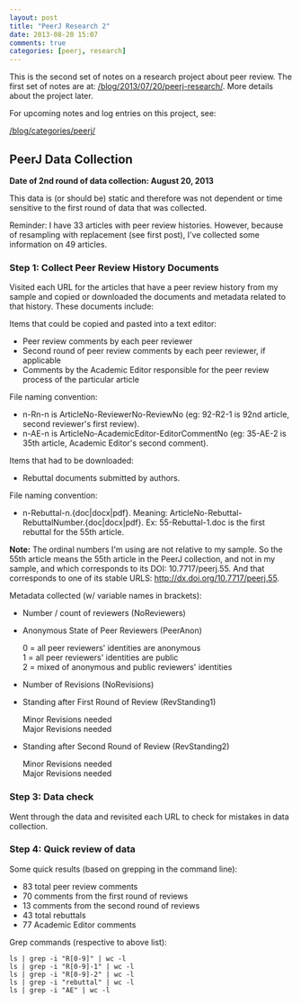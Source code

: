 ```yaml
---
layout: post
title: "PeerJ Research 2"
date: 2013-08-20 15:07
comments: true
categories: [peerj, research]
---
```


This is the second set of notes on a research project about peer
review. The first set of notes are at:
[/blog/2013/07/20/peerj-research/](/blog/2013/07/20/peerj-research/).
More details about the project later.

For upcoming notes and log entries on this project, see:

[/blog/categories/peerj/](/blog/categories/peerj/)

## PeerJ Data Collection

**Date of 2nd round of data collection: August 20, 2013**

This data is (or should be) static and therefore was not dependent
or time sensitive to the first round of data that was collected.

Reminder: I have 33 articles with peer review histories. However,
because of resampling with replacement (see first post), I've
collected some information on 49 articles.

### Step 1: Collect Peer Review History Documents

Visited each URL for the articles that have a peer review history
from my sample and copied or downloaded the documents and metadata
related to that history. These documents include:

Items that could be copied and pasted into a text editor:

- Peer review comments by each peer reviewer
- Second round of peer review comments by each peer reviewer, if
  applicable
- Comments by the Academic Editor responsible for the peer review
  process of the particular article

File naming convention:

- n-Rn-n is ArticleNo-ReviewerNo-ReviewNo (eg: 92-R2-1 is 92nd
  article, second reviewer's first review).
- n-AE-n is ArticleNo-AcademicEditor-EditorCommentNo (eg: 35-AE-2
  is 35th article, Academic Editor's second comment).

Items that had to be downloaded:

- Rebuttal documents submitted by authors.

File naming convention:

- n-Rebuttal-n.{doc|docx|pdf}. Meaning:
  ArticleNo-Rebuttal-RebuttalNumber.{doc|docx|pdf}. Ex:
  55-Rebuttal-1.doc is the first rebuttal for the 55th article.

**Note:** The ordinal numbers I'm using are not relative to my
sample. So the 55th article means the 55th article in the PeerJ
collection, and not in my sample, and which corresponds to its
DOI: 10.7717/peerj.55. And that corresponds to one of its stable
URLS: http://dx.doi.org/10.7717/peerj.55.

Metadata collected (w/ variable names in brackets):

- Number / count of reviewers (NoReviewers)
- Anonymous State of Peer Reviewers (PeerAnon)

    0 = all peer reviewers' identities are anonymous  
    1 = all peer reviewers' identities are public  
    2 = mixed of anonymous and public reviewers' identities  

- Number of Revisions (NoRevisions)
- Standing after First Round of Review (RevStanding1)

    Minor Revisions needed  
    Major Revisions needed  

- Standing after Second Round of Review (RevStanding2)

    Minor Revisions needed  
    Major Revisions needed  

### Step 3: Data check

Went through the data and revisited each URL to check for mistakes
in data collection.

### Step 4: Quick review of data 

Some quick results (based on grepping in the command line):

- 83 total peer review comments
- 70 comments from the first round of reviews
- 13 comments from the second round of reviews
- 43 total rebuttals
- 77 Academic Editor comments

Grep commands (respective to above list):

    ls | grep -i "R[0-9]" | wc -l  
    ls | grep -i "R[0-9]-1" | wc -l  
    ls | grep -i "R[0-9]-2" | wc -l  
    ls | grep -i "rebuttal" | wc -l  
    ls | grep -i "AE" | wc -l
